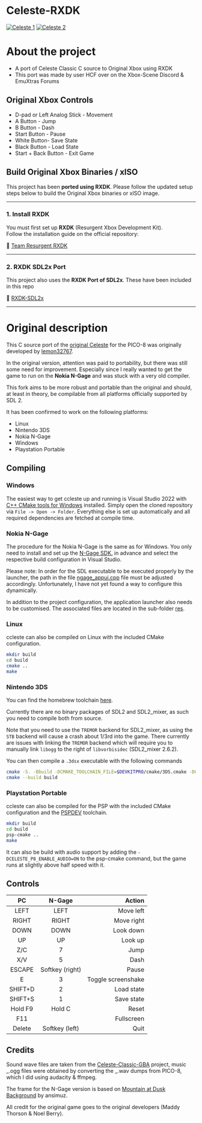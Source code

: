 # Celeste-RXDK

[![Celeste 1](https://raw.githubusercontent.com/ngagesdk/ccleste/master/media/screenshot-01-tn.png)](https://raw.githubusercontent.com/ngagesdk/ccleste/master/media/screenshot-01.png?raw=true "Celeste 1")
[![Celeste 2](https://raw.githubusercontent.com/ngagesdk/ccleste/master/media/screenshot-02-tn.png)](https://raw.githubusercontent.com/ngagesdk/ccleste/master/media/screenshot-02.png?raw=true "Celeste 2")

# About the project

- A port of Celeste Classic C source to Original Xbox using RXDK
- This port was made by user HCF over on the Xbox-Scene Discord & EmuXtras Forums 

## Original Xbox Controls

- D-pad or Left Analog Stick - Movement
- A Button - Jump
- B Button - Dash
- Start Button - Pause
- White Button- Save State
- Black Button - Load State
- Start + Back Button - Exit Game


## Build Original Xbox Binaries / xISO

This project has been **ported using RXDK**. Please follow the updated setup steps below to build the Original Xbox binaries or xISO image.

---

### 1. Install RXDK

You must first set up **RXDK** (Resurgent Xbox Development Kit).  
Follow the installation guide on the official repository:

🔗 [Team Resurgent RXDK](https://github.com/Team-Resurgent/RXDK)

---

### 2. RXDK SDL2x Port

This project also uses the **RXDK Port of SDL2x**.  These have been included in this repo

🔗 [RXDK-SDL2x](https://github.com/Team-Resurgent/RXDK-SDL2x)

---


# Original description

This C source port of the [original
Celeste](https://www.lexaloffle.com/bbs/?tid=2145) for the PICO-8 was
originally developed by
[lemon32767](https://github.com/lemon32767/ccleste).

In the original version, attention was paid to portability, but there
was still some need for improvement. Especially since I really wanted
to get the game to run on the **Nokia N-Gage** and was stuck with a very
old compiler.

This fork aims to be more robust and portable than the original and
should, at least in theory, be compilable from all platforms officially
supported by SDL 2.

It has been confirmed to work on the following platforms:

- Linux
- Nintendo 3DS
- Nokia N-Gage
- Windows
- Playstation Portable

## Compiling

### Windows

The easiest way to get ccleste up and running is Visual Studio 2022 with
[C++ CMake tools for
Windows](https://docs.microsoft.com/en-us/cpp/build/cmake-projects-in-visual-studio)
installed. Simply open the cloned repository via `File -> Open ->
Folder`. Everything else is set up automatically and all required
dependencies are fetched at compile time.

### Nokia N-Gage

The procedure for the Nokia N-Gage is the same as for Windows. You only
need to install and set up the [N-Gage
SDK.](https://github.com/ngagesdk/ngage-toolchain) in advance and select
the respective build configuration in Visual Studio.

Please note: In order for the SDL executable to be executed properly by
the launcher, the path in the file
[ngage_appui.cpp](src/ngage_appui.cpp#L35) file must be adjusted
accordingly. Unfortunately, I have not yet found a way to configure
this dynamically.

In addition to the project configuration, the application launcher also
needs to be customised. The associated files are located in the
sub-folder [res](res/).

### Linux

ccleste can also be compiled on Linux with the included CMake
configuration.

```bash
mkdir build
cd build
cmake ..
make
```

### Nintendo 3DS

You can find the homebrew toolchain [here](https://devkitpro.org/).

Currently there are no binary packages of SDL2 and SDL2_mixer, as such
you need to compile both from source.

Note that you need to use the `TREMOR` backend for SDL2_mixer, as using
the `STB` backend will cause a crash about 1/3rd into the game. There
currently are issues with linking the `TREMOR` backend which will
require you to manually link `libogg` to the right of `libvorbisidec`
(SDL2_mixer 2.6.2).

You can then compile a `.3dsx` executable with the following commands

```bash
cmake -S. -Bbuild -DCMAKE_TOOLCHAIN_FILE=$DEVKITPRO/cmake/3DS.cmake -DCELESTE_P8_ENABLE_AUDIO=ON
cmake --build build
```

### Playstation Portable

ccleste can also be compiled for the PSP with the included CMake
configuration and the [PSPDEV](https://pspdev.github.io/) toolchain.

```bash
mkdir build
cd build
psp-cmake ..
make
```

It can also be build with audio support by adding the `-DCELESTE_P8_ENABLE_AUDIO=ON` to the psp-cmake command, but the game runs at slightly above half speed with it.

## Controls

|   PC    |     N-Gage      |             Action |
| :-----: | :-------------: | -----------------: |
|  LEFT   |      LEFT       |          Move left |
|  RIGHT  |      RIGHT      |         Move right |
|  DOWN   |      DOWN       |          Look down |
|   UP    |       UP        |            Look up |
|   Z/C   |        7        |               Jump |
|   X/V   |        5        |               Dash |
| ESCAPE  | Softkey (right) |              Pause |
|    E    |        3        | Toggle screenshake |
| SHIFT+D |        2        |         Load state |
| SHIFT+S |        1        |         Save state |
| Hold F9 |     Hold C      |              Reset |
|   F11   |                 |         Fullscreen |
| Delete  | Softkey (left)  |               Quit |

## Credits

Sound wave files are taken from the
[Celeste-Classic-GBA](https://github.com/JeffRuLz/Celeste-Classic-GBA/tree/master/maxmod_data)
project, music _.ogg files were obtained by converting the _.wav dumps
from PICO-8, which I did using audacity & ffmpeg.

The frame for the N-Gage version is based on [Mountain at Dusk
Background](https://opengameart.org/content/mountain-at-dusk-background)
by ansimuz.

All credit for the original game goes to the original developers (Maddy
Thorson & Noel Berry).
